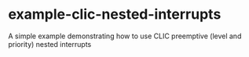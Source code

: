 # example-clic-nested-interrupts
A simple example demonstrating how to use CLIC preemptive (level and priority) nested interrupts
